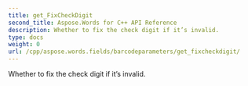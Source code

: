 ```yaml
---
title: get_FixCheckDigit
second_title: Aspose.Words for C++ API Reference
description: Whether to fix the check digit if it’s invalid. 
type: docs
weight: 0
url: /cpp/aspose.words.fields/barcodeparameters/get_fixcheckdigit/
---
```


Whether to fix the check digit if it’s invalid. 

